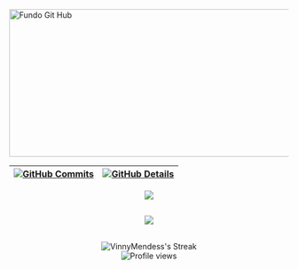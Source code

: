 

<img width="898" height="266" alt="Fundo Git Hub" src="https://github.com/user-attachments/assets/e83db8d0-b2f7-4990-85ba-a5189cf1cd7d" />



  
 | [![GitHub Commits](http://github-profile-summary-cards.vercel.app/api/cards/profile-details?username=VinnyMendess&theme=2077)](http://github-profile-summary-cards.vercel.app/api/cards/repos-per-language?username=VinnyMendess&theme=2077) | [![GitHub Details](http://github-profile-summary-cards.vercel.app/api/cards/stats?username=VinnyMendess&theme=2077)](https://github.com/vn7n24fzkq/github-profile-summary-cards) |  
 | ----------- | ----------- |


 
  <div align="center" >
<a href="https://skillicons.dev"   >
  <img src="https://skillicons.dev/icons?i=git,vscode,aws,javascript,java,mysql,css,html,react,nodejs,figma,ps,github,vercel,vite,bootstrap,discord,linkedin,instagram,discord" />
</a>

  <br />

  </div>

 
##
   <div align="center" >
     <img src="https://github-profile-trophy.vercel.app/?username=VinnyMendess&theme=dracula"/>
  </div>
    <br />

<div align="center" >
  
![VinnyMendess's Streak](https://streak-stats.demolab.com?user=VinnyMendess&theme=radical&hide_border=true)
<br />
![Profile views](https://komarev.com/ghpvc/?username=VinnyMendess&color=blueviolet&style=flat-square)
</div>
 






 
  
  

  



